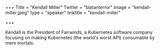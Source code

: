 +++
Title = "Kendall Miller"
Twitter = "blatanterror"
image = "kendall-miller.jpeg"
type = "speaker"
linktitle = "kendall-miller"

+++

Kendall is the President of Fairwinds, a Kubernetes software company focusing on making Kubernetes (the world's worst API) consumable by mere mortals.
